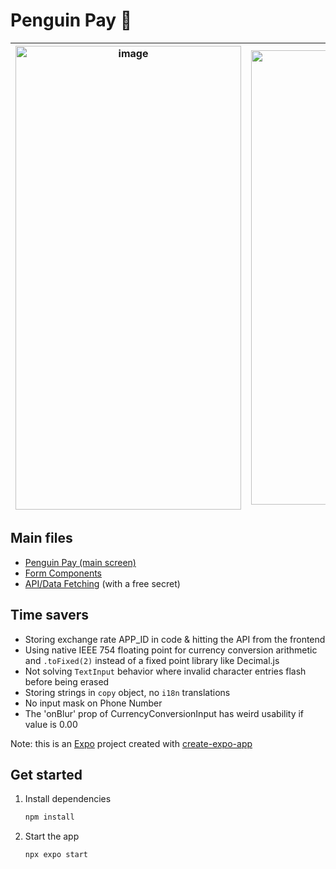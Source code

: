 # Penguin Pay 🐧

|<img width="361" height="742" alt="image" src="https://github.com/user-attachments/assets/30573991-1e44-4c90-8fc8-3baaccfac74b" />|<img width="348" height="727" alt="image" src="https://github.com/user-attachments/assets/502a002e-6f4b-4e37-8e3d-68e996a20255" />|
|---|---|

## Main files
 - [Penguin Pay (main screen)](https://github.com/interview-throwaway123/penguin-pay/blob/main/app/(tabs)/index.tsx)
 - [Form Components](https://github.com/interview-throwaway123/penguin-pay/tree/main/components/formik)
 - [API/Data Fetching](https://github.com/interview-throwaway123/penguin-pay/blob/main/api/useQueryGetRates.ts) (with a free secret)

## Time savers

- Storing exchange rate APP_ID in code & hitting the API from the frontend
- Using native IEEE 754 floating point for currency conversion arithmetic and `.toFixed(2)` instead of a fixed point library like Decimal.js
- Not solving `TextInput` behavior where invalid character entries flash before being erased
- Storing strings in `copy` object, no `i18n` translations
- No input mask on Phone Number
- The 'onBlur' prop of CurrencyConversionInput has weird usability if value is 0.00

Note: this is an [Expo](https://expo.dev) project created with [create-expo-app](https://www.npmjs.com/package/create-expo-app)

## Get started

1. Install dependencies

   ```bash
   npm install
   ```

2. Start the app

   ```bash
   npx expo start
   ```
